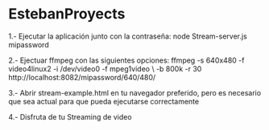 # EstebanProyects

1.- Ejecutar la aplicación junto con la contraseña:
	 node Stream-server.js mipassword
	 
2.- Ejectuar ffmpeg con las siguientes opciones:
	 ffmpeg -s 640x480 -f video4linux2 -i /dev/video0 -f mpeg1video \ 
-b 800k -r 30 http://localhost:8082/mipassword/640/480/

3.- Abrir stream-example.html en tu navegador preferido, pero es necesario que sea actual para que pueda ejecutarse correctamente

4.- Disfruta de tu Streaming de video
